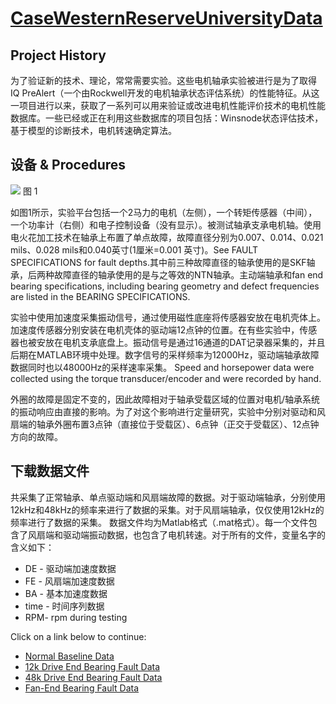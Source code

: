 # [CaseWesternReserveUniversityData](http://csegroups.case.edu/bearingdatacenter/home)

## Project History

为了验证新的技术、理论，常常需要实验。这些电机轴承实验被进行是为了取得IQ PreAlert（一个由Rockwell开发的电机轴承状态评估系统）的性能特征。从这一项目进行以来，获取了一系列可以用来验证或改进电机性能评价技术的电机性能数据库。一些已经或正在利用这些数据库的项目包括：Winsnode状态评估技术，基于模型的诊断技术，电机转速确定算法。

## 设备 & Procedures


![](https://github.com/yyxyz/CaseWesternReserveUniversityData/blob/master/CWRU_teststand.jpg) 图 1

如图1所示，实验平台包括一个2马力的电机（左侧），一个转矩传感器（中间），一个功率计（右侧）和电子控制设备（没有显示）。被测试轴承支承电机轴。使用电火花加工技术在轴承上布置了单点故障，故障直径分别为0.007、0.014、0.021 mils、0.028 mils和0.040英寸(1厘米=0.001 英寸)。See FAULT SPECIFICATIONS for fault depths.其中前三种故障直径的轴承使用的是SKF轴承，后两种故障直径的轴承使用的是与之等效的NTN轴承。主动端轴承和fan end bearing specifications, including bearing geometry and defect frequencies are listed in the BEARING SPECIFICATIONS.

实验中使用加速度采集振动信号，通过使用磁性底座将传感器安放在电机壳体上。加速度传感器分别安装在电机壳体的驱动端12点钟的位置。在有些实验中，传感器也被安放在电机支承底盘上。振动信号是通过16通道的DAT记录器采集的，并且后期在MATLAB环境中处理。数字信号的采样频率为12000Hz，驱动端轴承故障数据同时也以48000Hz的采样速率采集。 Speed and horsepower data were collected using the torque transducer/encoder and were recorded by hand.

外圈的故障是固定不变的，因此故障相对于轴承受载区域的位置对电机/轴承系统的振动响应由直接的影响。为了对这个影响进行定量研究，实验中分别对驱动和风扇端的轴承外圈布置3点钟（直接位于受载区）、6点钟（正交于受载区）、12点钟方向的故障。

## 下载数据文件

共采集了正常轴承、单点驱动端和风扇端故障的数据。对于驱动端轴承，分别使用12kHz和48kHz的频率来进行了数据的采集。对于风扇端轴承，仅仅使用12kHz的频率进行了数据的采集。 
数据文件均为Matlab格式（.mat格式）。每一个文件包含了风扇端和驱动端振动数据，也包含了电机转速。对于所有的文件，变量名字的含义如下： 
- DE - 驱动端加速度数据 
- FE - 风扇端加速度数据 
- BA - 基本加速度数据 
- time - 时间序列数据 
- RPM- rpm during testing



Click on a link below to continue:

- [Normal Baseline Data](http://csegroups.case.edu/bearingdatacenter/pages/normal-baseline-data)
- [12k Drive End Bearing Fault Data](http://csegroups.case.edu/bearingdatacenter/pages/12k-drive-end-bearing-fault-data)
- [48k Drive End Bearing Fault Data](http://csegroups.case.edu/bearingdatacenter/pages/48k-drive-end-bearing-fault-data)
- [Fan-End Bearing Fault Data](http://csegroups.case.edu/bearingdatacenter/pages/12k-fan-end-bearing-fault-data)
